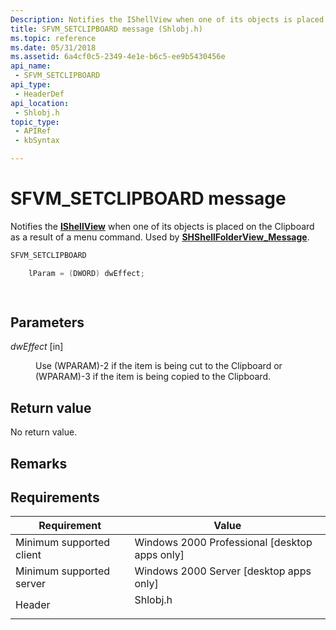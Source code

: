 ```yaml
---
Description: Notifies the IShellView when one of its objects is placed on the Clipboard as a result of a menu command. Used by SHShellFolderView\_Message.
title: SFVM_SETCLIPBOARD message (Shlobj.h)
ms.topic: reference
ms.date: 05/31/2018
ms.assetid: 6a4cf0c5-2349-4e1e-b6c5-ee9b5430456e
api_name: 
 - SFVM_SETCLIPBOARD
api_type: 
 - HeaderDef
api_location: 
 - Shlobj.h
topic_type: 
 - APIRef
 - kbSyntax

---
```


# SFVM\_SETCLIPBOARD message

Notifies the [**IShellView**](/windows/desktop/api/shobjidl_core/nn-shobjidl_core-ishellview) when one of its objects is placed on the Clipboard as a result of a menu command. Used by [**SHShellFolderView\_Message**](/windows/desktop/api/shlobj_core/nf-shlobj_core-shshellfolderview_message).


```C++
SFVM_SETCLIPBOARD 

    lParam = (DWORD) dwEffect;

            
```



## Parameters

<dl> <dt>

*dwEffect* \[in\]
</dt> <dd>

Use (WPARAM)-2 if the item is being cut to the Clipboard or (WPARAM)-3 if the item is being copied to the Clipboard.

</dd> </dl>

## Return value

No return value.

## Remarks

## Requirements



| Requirement | Value |
|-------------------------------------|-------------------------------------------------------------------------------------|
| Minimum supported client<br/> | Windows 2000 Professional \[desktop apps only\]<br/>                          |
| Minimum supported server<br/> | Windows 2000 Server \[desktop apps only\]<br/>                                |
| Header<br/>                   | <dl> <dt>Shlobj.h</dt> </dl> |



 

 




